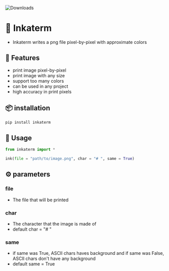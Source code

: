 ![Downloads](https://static.pepy.tech/personalized-badge/inkaterm?period=total&units=international_system&left_color=grey&right_color=blue&left_text=Downloads)
# 🔏 Inkaterm
+ Inkaterm writes a png file pixel-by-pixel with approximate colors
## 🎨 Features
+ print image pixel-by-pixel
+ print image with any size
+ support too many colors
+ can be used in any project
+ high accuracy in print pixels
## 📦 installation
```Bash
pip install inkaterm
```
## 🚀 Usage
```Python
from inkaterm import *

ink(file = "path/to/image.png", char = "# ", same = True)
```
## ⚙️ parameters
### file
+ The file that will be printed
### char
+ The character that the image is made of
+ default char = "# "
### same
+ if same was True, ASCII chars haves background and if same was False, ASCII chars don't have any background
+ default same = True
